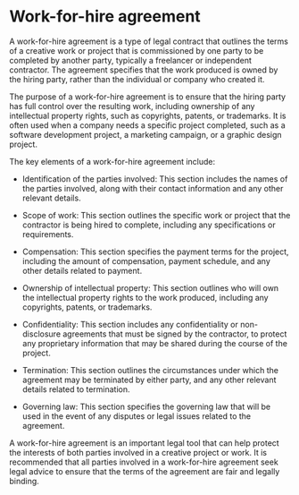 # Work-for-hire agreement

A work-for-hire agreement is a type of legal contract that outlines the terms of a creative work or project that is commissioned by one party to be completed by another party, typically a freelancer or independent contractor. The agreement specifies that the work produced is owned by the hiring party, rather than the individual or company who created it.

The purpose of a work-for-hire agreement is to ensure that the hiring party has full control over the resulting work, including ownership of any intellectual property rights, such as copyrights, patents, or trademarks. It is often used when a company needs a specific project completed, such as a software development project, a marketing campaign, or a graphic design project.

The key elements of a work-for-hire agreement include:

* Identification of the parties involved: This section includes the names of the parties involved, along with their contact information and any other relevant details.

* Scope of work: This section outlines the specific work or project that the contractor is being hired to complete, including any specifications or requirements.

* Compensation: This section specifies the payment terms for the project, including the amount of compensation, payment schedule, and any other details related to payment.

* Ownership of intellectual property: This section outlines who will own the intellectual property rights to the work produced, including any copyrights, patents, or trademarks.

* Confidentiality: This section includes any confidentiality or non-disclosure agreements that must be signed by the contractor, to protect any proprietary information that may be shared during the course of the project.

* Termination: This section outlines the circumstances under which the agreement may be terminated by either party, and any other relevant details related to termination.

* Governing law: This section specifies the governing law that will be used in the event of any disputes or legal issues related to the agreement.

A work-for-hire agreement is an important legal tool that can help protect the interests of both parties involved in a creative project or work. It is recommended that all parties involved in a work-for-hire agreement seek legal advice to ensure that the terms of the agreement are fair and legally binding.
